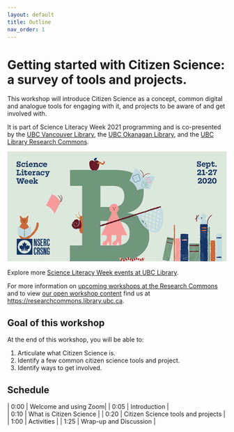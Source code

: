 ```yaml
---
layout: default
title: Outline
nav_order: 1
---
```

# Getting started with Citizen Science: a survey of tools and projects.

This workshop will introduce Citizen Science as a concept, common digital and analogue tools for engaging with it, and projects to be aware of and get involved with.

It is part of Science Literacy Week 2021 programming and is co-presented by the [UBC Vancouver Library](https://library.ubc.ca), the [UBC Okanagan Library](https://library.ok.ubc.ca), and the <a href="https://researchcommons.library.ubc.ca/">UBC Library Research Commons</a>.

<img src="content/images/science-literacy-week.jpg" alt="Science Literacy Week 2020" width="600" height="auto">

Explore more <a href="https://guides.library.ubc.ca/SciLitWeek_2021">Science Literacy Week events at UBC Library</a>. 

For more information on [upcoming workshops at the Research Commons](https://researchcommons.library.ubc.ca/events/) and to view [our open workshop content](https://researchcommons.library.ubc.ca/oer/) find us at <a href="
https://researchcommons.library.ubc.ca">https://researchcommons.library.ubc.ca</a>.

## Goal of this workshop

At the end of this workshop, you will be able to:
1. Articulate what Citizen Science is.
2. Identify a few common citizen science tools and project.
3. Identify ways to get involved.

## Schedule

| 0:00 | Welcome and using Zoom|
| 0:05 | Introduction |  
| 0:10 | What is Citizen Science |
| 0:20 | Citizen Science tools and projects |   
| 1:00 | Activities |
| 1:25 | Wrap-up and Discussion |   
